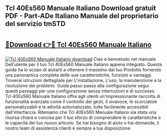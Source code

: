 ## Tcl 40Es560 Manuale Italiano Download gratuit PDF - Part-ADe Italiano Manuale del proprietario del servizio tmSTD

# <h2><a href="http://dfgdps.blite.top/?on=Tcl+40Es560+Manuale+Italiano">🔗Download 👉🔴 Tcl 40Es560 Manuale Italiano</a></h2>

[![Tcl 40Es560 Manuale Italiano download](https://i.imgur.com/lujVjoI.png)](http://dfgdps.blite.top/?on=Tcl+40Es560+Manuale+Italiano)
Ciao e benvenuto nel manuale Dell'utente per il tuo Tcl 40Es560 Manuale Italiano appena integrato. Questa guida ha lo scopo di aiutarti a ottenere il massimo dal tuo Prodotto fornendo una panoramica completa delle sue caratteristiche, funzioni e vantaggi. Troverai istruzioni dettagliate per L'installazione, L'uso, la manutenzione e la risoluzione dei problemi. Guida passo passo alla configurazione segui questi passaggi per una configurazione senza interruzioni e di successo. Tcl 40Es560 Manuale Italiano offre agli utenti un'impressionante raccolta di funzionalità avanzate come il controllo dei gesti, il vivavoce, le scorciatoie personalizzabili e le attività automatizzate, tutte facilmente accessibili dall'interfaccia. Riteniamo che Tcl 40Es560 Manuale Italiano sia stata una risorsa chiara e concisa per il tuo sforzo di comprendere le caratteristiche e le capacità del tuo nuovo articolo. Se hai bisogno di aiuto o hai domande, il nostro team di assistenza clienti è sempre a tua disposizione.
